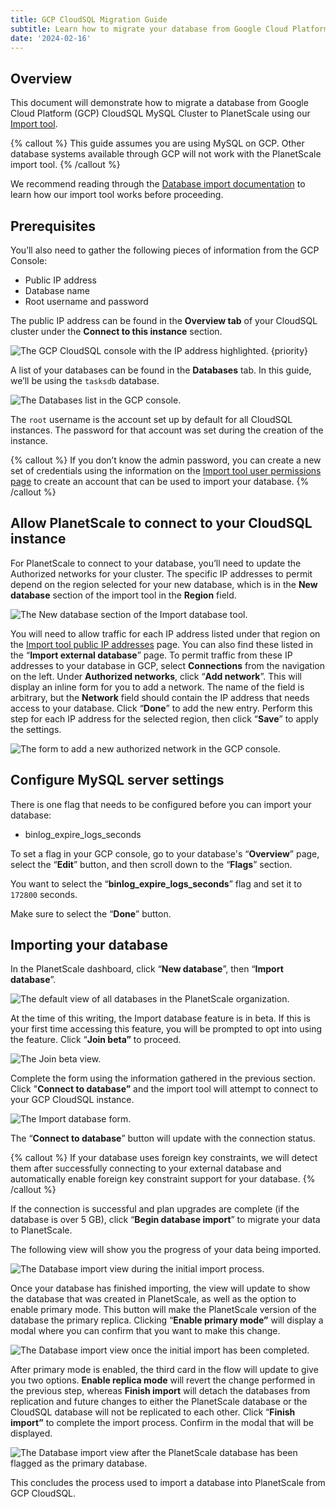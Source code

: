 ```yaml
---
title: GCP CloudSQL Migration Guide
subtitle: Learn how to migrate your database from Google Cloud Platform (GCP) CloudSQL MySQL Cluster into PlanetScale using our Import tool.
date: '2024-02-16'
---
```


## Overview

This document will demonstrate how to migrate a database from Google Cloud Platform (GCP) CloudSQL MySQL Cluster to PlanetScale using our [Import tool](/docs/imports/database-imports).

{% callout %}
This guide assumes you are using MySQL on GCP. Other database systems available through GCP will not work with the
PlanetScale import tool.
{% /callout %}

We recommend reading through the [Database import documentation](/docs/imports/database-imports) to learn how our import tool works before proceeding.

## Prerequisites

You’ll also need to gather the following pieces of information from the GCP Console:

- Public IP address
- Database name
- Root username and password

The public IP address can be found in the **Overview tab** of your CloudSQL cluster under the **Connect to this instance** section.

![The GCP CloudSQL console with the IP address highlighted. {priority}](/assets/docs/imports/gcp-cloudsql-migration-guide/the-gcp-cloudsql-console-with-the-ip-address-highlighted.png)

A list of your databases can be found in the **Databases** tab. In this guide, we’ll be using the `tasksdb` database.

![The Databases list in the GCP console.](/assets/docs/imports/gcp-cloudsql-migration-guide/the-databases-list-in-the-gcp-console.png)

The `root` username is the account set up by default for all CloudSQL instances. The password for that account was set during the creation of the instance.

{% callout %}
If you don’t know the admin password, you can create a new set of credentials using the information on the [Import
tool user permissions page](/docs/imports/import-tool-user-requirements) to create an account that can be used to
import your database.
{% /callout %}

## Allow PlanetScale to connect to your CloudSQL instance

For PlanetScale to connect to your database, you’ll need to update the Authorized networks for your cluster. The specific IP addresses to permit depend on the region selected for your new database, which is in the **New database** section of the import tool in the **Region** field.

![The New database section of the Import database tool.](/assets/docs/imports/gcp-cloudsql-migration-guide/the-database-import-tool-region.png)

You will need to allow traffic for each IP address listed under that region on the [Import tool public IP addresses](/docs/imports/import-tool-migration-addresses) page. You can also find these listed in the “**Import external database**” page. To permit traffic from these IP addresses to your database in GCP, select **Connections** from the navigation on the left. Under **Authorized networks**, click “**Add network**”. This will display an inline form for you to add a network. The name of the field is arbitrary, but the **Network** field should contain the IP address that needs access to your database. Click “**Done**” to add the new entry. Perform this step for each IP address for the selected region, then click “**Save**” to apply the settings.

![The form to add a new authorized network in the GCP console.](/assets/docs/imports/gcp-cloudsql-migration-guide/the-form-to-add-a-new-authorized-network-in-the-gcp-console.png)

## Configure MySQL server settings

There is one flag that needs to be configured before you can import your database:

- binlog_expire_logs_seconds

To set a flag in your GCP console, go to your database's “**Overview**” page, select the “**Edit**” button, and then scroll down to the “**Flags**” section.

You want to select the “**binlog_expire_logs_seconds**” flag and set it to `172800` seconds.

Make sure to select the “**Done**” button.

## Importing your database

In the PlanetScale dashboard, click “**New database**”, then “**Import database**”.

![The default view of all databases in the PlanetScale organization.](/assets/docs/imports/gcp-cloudsql-migration-guide/the-default-view-of-all-databases-in-the-planetscale-organization.png)

At the time of this writing, the Import database feature is in beta. If this is your first time accessing this feature, you will be prompted to opt into using the feature. Click “**Join beta”** to proceed.

![The Join beta view.](/assets/docs/imports/gcp-cloudsql-migration-guide/the-join-beta-view.png)

Complete the form using the information gathered in the previous section. Click "**Connect to database”** and the import tool will attempt to connect to your GCP CloudSQL instance.

![The Import database form.](/assets/docs/imports/gcp-cloudsql-migration-guide/the-import-database-form.png)

The “**Connect to database**” button will update with the connection status.

{% callout %}
If your database uses foreign key constraints, we will detect them after successfully connecting to your external database and automatically enable foreign key constraint support for your database.
{% /callout %}

If the connection is successful and plan upgrades are complete (if the database is over 5 GB), click “**Begin database import**” to migrate your data to PlanetScale.

The following view will show you the progress of your data being imported.

![The Database import view during the initial import process.](/assets/docs/imports/gcp-cloudsql-migration-guide/the-database-import-view-during-the-initial-import-process.png)

Once your database has finished importing, the view will update to show the database that was created in PlanetScale, as well as the option to enable primary mode. This button will make the PlanetScale version of the database the primary replica. Clicking “**Enable primary mode”** will display a modal where you can confirm that you want to make this change.

![The Database import view once the initial import has been completed.](/assets/docs/imports/gcp-cloudsql-migration-guide/the-database-import-view-once-the-initial-import-has-been-completed.png)

After primary mode is enabled, the third card in the flow will update to give you two options. **Enable replica mode** will revert the change performed in the previous step, whereas **Finish import** will detach the databases from replication and future changes to either the PlanetScale database or the CloudSQL database will not be replicated to each other. Click “**Finish import”** to complete the import process. Confirm in the modal that will be displayed.

![The Database import view after the PlanetScale database has been flagged as the primary database.](/assets/docs/imports/gcp-cloudsql-migration-guide/the-database-import-view-after-the-planetscale-database-has-been-flagged-as-the-primary-database.png)

This concludes the process used to import a database into PlanetScale from GCP CloudSQL.
